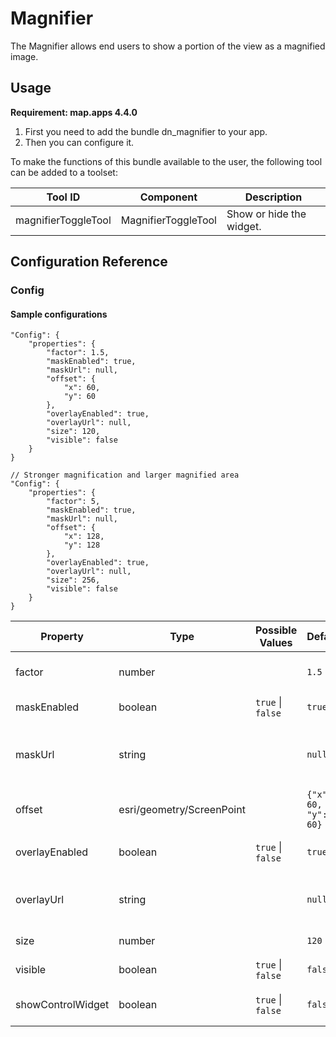 # Magnifier
The Magnifier allows end users to show a portion of the view as a magnified image.

## Usage
**Requirement: map.apps 4.4.0**

1. First you need to add the bundle dn_magnifier to your app.
2. Then you can configure it.

To make the functions of this bundle available to the user, the following tool can be added to a toolset:

| Tool ID             | Component           | Description              |
|---------------------|---------------------|--------------------------|
| magnifierToggleTool | MagnifierToggleTool | Show or hide the widget. |

## Configuration Reference

### Config

#### Sample configurations
```
"Config": {
    "properties": {
        "factor": 1.5,
        "maskEnabled": true,
        "maskUrl": null,
        "offset": {
            "x": 60,
            "y": 60
        },
        "overlayEnabled": true,
        "overlayUrl": null,
        "size": 120,
        "visible": false
    }
}
```
```
// Stronger magnification and larger magnified area
"Config": {
    "properties": {
        "factor": 5,
        "maskEnabled": true,
        "maskUrl": null,
        "offset": {
            "x": 128,
            "y": 128
        },
        "overlayEnabled": true,
        "overlayUrl": null,
        "size": 256,
        "visible": false
    }
}
```

| Property       | Type                      | Possible Values               | Default                  | Description                                                                                                                                             |
|----------------|---------------------------|-------------------------------|--------------------------|---------------------------------------------------------------------------------------------------------------------------------------------------------|
| factor         | number                    |                               | ```1.5```                | Controls the amount of magnification to display.                                                                                              |
| maskEnabled    | boolean                   | ```true``` &#124; ```false``` | ```true```               | Indicates whether the mask image is enabled.                                                                                     |
| maskUrl        | string                    |                               | ```null```               | The mask url points to an image that determines the visible area of the magnified image (alpha channel).                                                                                                                    |
| offset         | esri/geometry/ScreenPoint |                               | ```{"x": 60, "y": 60}``` | The offset of the magnifier in pixels.                    |
| overlayEnabled | boolean                   | ```true``` &#124; ```false``` | ```true```               | Indicates whether the overlay image is enabled.  |
| overlayUrl     | string                    |                               | ```null```               | The overlay url points to an image that is displayed on top of the magnified image.                                                                                              |
| size           | number                    |                               | ```120```                | The size of the magnifier in pixels.                                                                                                                    |
| visible        | boolean                   | ```true``` &#124; ```false``` | ```false```              | Indicates whether the magnifier is visible. |
| showControlWidget | boolean                | ```true``` &#124; ```false``` | ```false```              | Indicates whether the magnifierControlWidget is visible.
